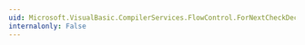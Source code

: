```yaml
---
uid: Microsoft.VisualBasic.CompilerServices.FlowControl.ForNextCheckDec(System.Decimal,System.Decimal,System.Decimal)
internalonly: False
---
```

